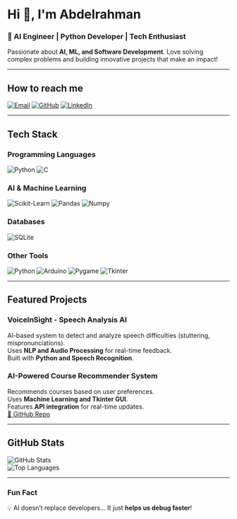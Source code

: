# Hi 👋, I'm Abdelrahman
### 🚀 AI Engineer | Python Developer | Tech Enthusiast  

Passionate about **AI, ML, and Software Development**. Love solving complex problems and building innovative projects that make an impact!  

---  

##  How to reach me  
[![Email](https://img.shields.io/badge/Email-D14836?style=for-the-badge&logo=gmail&logoColor=white)](abdelrahman.ali.dev@gmail.com)         [![GitHub](https://img.shields.io/badge/GitHub-181717?style=for-the-badge&logo=github&logoColor=white)](https://github.com/Mordekai66)  [![LinkedIn](https://img.shields.io/badge/LinkedIn-0077B5?style=for-the-badge&logo=linkedin&logoColor=white)](http://linkedin.com/in/abdelrahman-ali-dev-learn)  

---  
##  Tech Stack  
###  Programming Languages  
![Python](https://img.shields.io/badge/Python-3776AB?style=for-the-badge&logo=python&logoColor=white)   ![C](https://img.shields.io/badge/C-00599C?style=for-the-badge&logo=c&logoColor=white)

###  AI & Machine Learning  
![Scikit-Learn](https://img.shields.io/badge/Scikit--Learn-F7931E?style=for-the-badge&logo=scikitlearn&logoColor=white)  ![Pandas](https://img.shields.io/badge/Pandas-150458?style=for-the-badge&logo=pandas&logoColor=white)  ![Numpy](https://img.shields.io/badge/Numpy-013243?style=for-the-badge&logo=numpy&logoColor=white)  

###  Databases  
![SQLite](https://img.shields.io/badge/SQLite-003B57?style=for-the-badge&logo=sqlite&logoColor=white)
###  Other Tools  
![Python](https://img.shields.io/badge/Python-3776AB?style=for-the-badge&logo=python&logoColor=white)
![Arduino](https://img.shields.io/badge/Arduino-00979D?style=for-the-badge&logo=Arduino&logoColor=white)
![Pygame](https://img.shields.io/badge/Pygame-000000?style=for-the-badge&logo=pygame&logoColor=white)
![Tkinter](https://img.shields.io/badge/Tkinter-FF6F00?style=for-the-badge)

---  
##  Featured Projects  
###  VoiceInSight - Speech Analysis AI  
 AI-based system to detect and analyze speech difficulties (stuttering, mispronunciations).  
 Uses **NLP and Audio Processing** for real-time feedback.  
 Built with **Python and Speech Recognition**.  

###  AI-Powered Course Recommender System  
 Recommends courses based on user preferences.  
 Uses **Machine Learning and Tkinter GUI**.  
 Features **API integration** for real-time updates.  
[🔗 GitHub Repo](https://github.com/Mordekai66/Team-8-InternShip)  

---  
##  GitHub Stats  
![GitHub Stats](https://github-readme-stats.vercel.app/api?username=Mordekai66&show_icons=true&theme=radical)  
![Top Languages](https://github-readme-stats.vercel.app/api/top-langs/?username=Mordekai66&layout=compact&theme=radical)  

---  
###  Fun Fact  
💡 AI doesn’t replace developers... It just **helps us debug faster**!  
